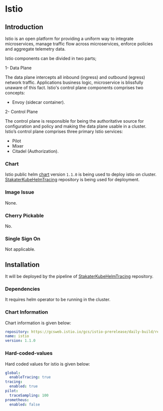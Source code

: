 # Istio

## Introduction
Istio is an open platform for providing a uniform way to integrate microservices, manage traffic flow across microservices, enforce policies and aggregate telemetry data.

Istio components can be divided in two parts;

1- Data Plane

The data plane intercepts all inbound (ingress) and outbound (egress) network traffic. Applications business logic, microservice is blissfully unaware of this fact. Istio's control plane components comprises two concepts:

- Envoy (sidecar container).

2- Control Plane

The control plane is responsible for being the authoritative source for configuration and policy and making the data plane usable in a cluster. Istio’s control plane comprises three primary Istio services:

- Pilot
- Mixer
- Citadel (Authorization).

### Chart
Istio public helm [chart](https://github.com/istio/istio/tree/master/install/kubernetes/helm/istio) version `1.1.0` is being used to deploy istio on cluster. [StakaterKubeHelmTracing](https://github.com/stakater/StakaterKubeHelmTracing) repository is being used for deployment.

### Image Issue
None.

### Cherry Pickable
No.

### Single Sign On
Not applicable.

## Installation
It will be deployed by the pipeline of [StakaterKubeHelmTracing](https://github.com/stakater/StakaterKubeHelmTracing) repository. 

### Dependencies
It requires helm operator to be running in the cluster.

### Chart Information
Chart information is given below:

```yaml
repository: https://gcsweb.istio.io/gcs/istio-prerelease/daily-build/release-1.1-latest-daily/charts/
name: istio
version: 1.1.0
```

### Hard-coded-values
Hard coded values for istio is given below:

```yaml
global:
  enableTracing: true
tracing:
  enabled: true
pilot:
  traceSampling: 100
prometheus:
  enabled: false
```